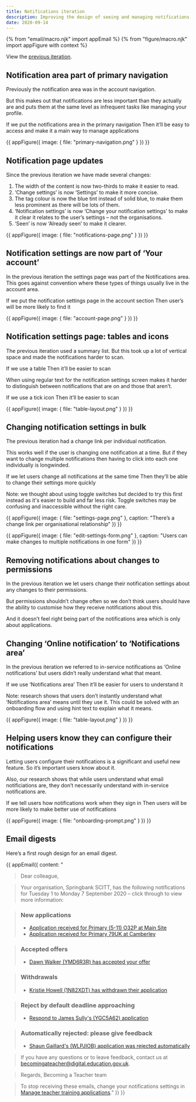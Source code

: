 ```yaml
---
title: Notifications iteration
description: Improving the design of seeing and managing notifications
date: 2020-09-14
---
```


{% from "email/macro.njk" import appEmail %}
{% from "figure/macro.njk" import appFigure with context %}

View the [previous iteration](/manage-teacher-training-applications/notifications/).

## Notification area part of primary navigation

Previously the notification area was in the account navigation.

But this makes out that notifications are less important than they actually are and puts them at the same level as infrequent tasks like managing your profile.

If we put the notifications area in the primary navigation
Then it’ll be easy to access and make it a main way to manage applications

{{ appFigure({
  image: {
    file: "primary-navigation.png"
  }
}) }}

## Notification page updates

Since the previous iteration we have made several changes:

1. The width of the content is now two-thirds to make it easier to read.
2. ‘Change settings’ is now ‘Settings’ to make it more concise.
3. The tag colour is now the blue tint instead of solid blue, to make them less prominent as there will be lots of them.
4. ‘Notification settings’ is now ‘Change your notification settings’ to make it clear it relates to the user’s settings – not the organisations.
5. ‘Seen’ is now ‘Already seen’ to make it clearer.

{{ appFigure({
  image: {
    file: "notifications-page.png"
  }
}) }}

## Notification settings are now part of ‘Your account’

In the previous iteration the settings page was part of the Notifications area. This goes against convention where these types of things usually live in the account area.

If we put the notification settings page in the account section
Then user’s will be more likely to find it

{{ appFigure({
  image: {
    file: "account-page.png"
  }
}) }}

## Notification settings page: tables and icons

The previous iteration used a summary list. But this took up a lot of vertical space and made the notifications harder to scan.

If we use a table
Then it’ll be easier to scan

When using regular text for the notification settings screen makes it harder to distinguish between notifications that are on and those that aren’t.

If we use a tick icon
Then it’ll be easier to scan

{{ appFigure({
  image: {
    file: "table-layout.png"
  }
}) }}

## Changing notification settings in bulk

The previous iteration had a change link per individual notification.

This works well if the user is changing one notification at a time. But if they want to change multiple notifications then having to click into each one individually is longwinded.

If we let users change all notifications at the same time
Then they’ll be able to change their settings more quickly

Note: we thought about using toggle switches but decided to try this first instead as it's easier to build and far less risk. Toggle switches may be confusing and inaccessible without the right care.

{{ appFigure({
  image: {
    file: "settings-page.png"
  },
  caption: "There’s a change link per organisational relationship"
}) }}

{{ appFigure({
  image: {
    file: "edit-settings-form.png"
  },
  caption: "Users can make changes to multiple notifications in one form"
}) }}

## Removing notifications about changes to permissions

In the previous iteration we let users change their notification settings about any changes to their permissions.

But permissions shouldn’t change often so we don’t think users should have the ability to customise how they receive notifications about this.

And it doesn’t feel right being part of the notifications area which is only about applications.

## Changing ‘Online notification’ to ‘Notifications area’

In the previous iteration we referred to in-service notifications as ‘Online notifications’ but users didn’t really understand what that meant.

If we use ‘Notifications area’
Then it’ll be easier for users to understand it

Note: research shows that users don’t instantly understand what ‘Notifications area’ means until they use it. This could be solved with an onboarding flow and using hint text to explain what it means.

{{ appFigure({
  image: {
    file: "table-layout.png"
  }
}) }}

## Helping users know they can configure their notifications

Letting users configure their notifications is a significant and useful new feature. So it’s important users know about it.

Also, our research shows that while users understand what email notificiations are, they don’t necessarily understand with in-service notifications are.

If we tell users how notifications work when they sign in
Then users will be more likely to make better use of notifications

{{ appFigure({
  image: {
    file: "onboarding-prompt.png"
  }
}) }}

## Email digests

Here’s a first rough design for an email digest.

{{ appEmail({
  content: "

> Dear colleague,

> Your organisation, Springbank SCITT, has the following notifications for Tuesday 1 to Monday 7 September 2020 – click through to view more information:

> ### New applications
> - [Application received for Primary (5-11) O32P at Main Site](#)
> - [Application received for Primary 79UK at Camberley](#)

> ### Accepted offers
> - [Dawn Walker (YMD6R3R) has accepted your offer](#)

> ### Withdrawals
> - [Kristie Howell (1N82XDT) has withdrawn their application](#)

> ### Reject by default deadline approaching
> - [Respond to James Sully's (YGC5A62) application](#)

> ### Automatically rejected: please give feedback
> - [Shaun Gaillard's (WLPJIOB) application was rejected automatically](#)

> If you have any questions or to leave feedback, contact us at [becomingateacher@digital.education.gov.uk](#).

> Regards,
> Becoming a Teacher team

> To stop receiving these emails, change your notifications settings in [Manage teacher training applications](#)."
}) }}
